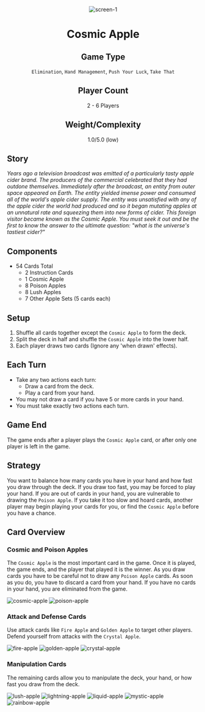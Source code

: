 <div align="center">

![screen-1]
        
# Cosmic Apple

## Game Type
`Elimination`, `Hand Management`, `Push Your Luck`, `Take That`

## Player Count
2 - 6 Players

## Weight/Complexity
1.0/5.0 (low)

</div>

## Story

<i>Years ago a television broadcast was emitted of a particularly tasty apple cider brand. The producers of the commercial celebrated that they had outdone themselves. Immediately after the broadcast, an entity from outer space appeared on Earth. The entity yielded imense power and consumed all of the world's apple cider supply. The entity was unsatisfied with any of the apple cider the world had produced and so 
it began mutating apples at an unnatural rate and squeezing them into new forms of cider. This foreign visitor became known as the Cosmic Apple. You must seek it out and be the first to know the answer to the ultimate question: "what is the universe's tastiest cider?"</i>

## Components
- 54 Cards Total
  - 2 Instruction Cards
  - 1 Cosmic Apple
  - 8 Poison Apples
  - 8 Lush Apples
  - 7 Other Apple Sets (5 cards each)

## Setup

1. Shuffle all cards together except the `Cosmic Apple` to form the deck.
2. Split the deck in half and shuffle the `Cosmic Apple` into the lower half.
3. Each player draws two cards (Ignore any 'when drawn' effects).
        
## Each Turn

- Take any two actions each turn:
  - Draw a card from the deck.
  - Play a card from your hand.
- You may not draw a card if you have 5 or more cards in your hand.
- You must take exactly two actions each turn.

## Game End

The game ends after a player plays the `Cosmic Apple` card, or after only one player is left in the game.

## Strategy
You want to balance how many cards you have in your hand and how fast you draw through the deck. If you draw too fast, you may be forced to play your hand. If you are out of cards in your hand, you are vulnerable to drawing the `Poison Apple`. If you take it too slow and hoard cards, another player may begin playing your cards for you, or find the `Cosmic Apple` before you have a chance.

## Card Overview

### Cosmic and Poison Apples
The `Cosmic Apple` is the most important card in the game. Once it is played, the game ends, and the player that played it is the winner. As you draw cards you have to be careful not to draw any `Poison Apple` cards. As soon as you do, you have to discard a card from your hand. If you have no cards in your hand, you are eliminated from the game.

![cosmic-apple]
![poison-apple]

### Attack and Defense Cards
Use attack cards like `Fire Apple` and `Golden Apple` to target other players. Defend yourself from attacks with the `Crystal Apple`.

![fire-apple]
![golden-apple]
![crystal-apple]


### Manipulation Cards
The remaining cards allow you to manipulate the deck, your hand, or how fast you draw from the deck.

![lush-apple]
![lightning-apple]
![liquid-apple]
![mystic-apple]
![rainbow-apple]


[screen-1]: assets/cosmic-apple.png
[cosmic-apple]: guide/cosmic-apple.png
[crystal-apple]: guide/crystal-apple.png
[fire-apple]: guide/fire-apple.png
[golden-apple]: guide/golden-apple.png
[lightning-apple]: guide/lightning-apple.png
[liquid-apple]: guide/liquid-apple.png
[lush-apple]: guide/lush-apple.png
[mystic-apple]: guide/mystic-apple.png
[poison-apple]: guide/poison-apple.png
[rainbow-apple]: guide/rainbow-apple.png